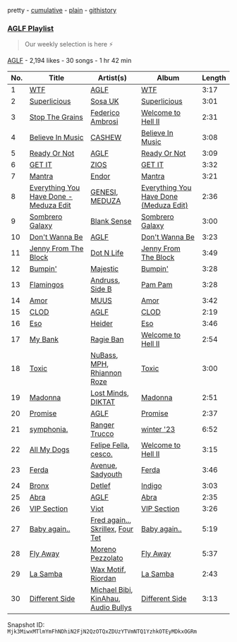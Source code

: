 pretty - [cumulative](/playlists/cumulative/3g2x83PnE4udquzQctBOSF.md) - [plain](/playlists/plain/3g2x83PnE4udquzQctBOSF) - [githistory](https://github.githistory.xyz/mackorone/spotify-playlist-archive/blob/main/playlists/plain/3g2x83PnE4udquzQctBOSF)

### [AGLF Playlist](https://open.spotify.com/playlist/3g2x83PnE4udquzQctBOSF)

> Our weekly selection is here ⚡️

[AGLF](https://open.spotify.com/user/due850omgu70ns7dyg7n7jf12) - 2,194 likes - 30 songs - 1 hr 42 min

| No. | Title | Artist(s) | Album | Length |
|---|---|---|---|---|
| 1 | [WTF](https://open.spotify.com/track/0G7OcyJxRWmuHr9z5LQLNf) | [AGLF](https://open.spotify.com/artist/6xGwO3Ev8tb2hk8J5N9OdG) | [WTF](https://open.spotify.com/album/4QLYHHjBdOQw0sBE9ZHBtR) | 3:17 |
| 2 | [Superlicious](https://open.spotify.com/track/6YtsfLBQpR23z1GN3IC6Tm) | [Sosa UK](https://open.spotify.com/artist/3JlN0MeWVJq0vjvsvWCRZ5) | [Superlicious](https://open.spotify.com/album/6JH3t6xNDVN7DY5t15KOAs) | 3:01 |
| 3 | [Stop The Grains](https://open.spotify.com/track/6AoSReioPk372vr9EDshOn) | [Federico Ambrosi](https://open.spotify.com/artist/5Q9fyaoh5FFG2EtEJtsHK1) | [Welcome to Hell II](https://open.spotify.com/album/3CTcKWxnFO7AZtadH6rofz) | 2:31 |
| 4 | [Believe In Music](https://open.spotify.com/track/3xZcJMwrpm65gGTfA3ngL1) | [CASHEW](https://open.spotify.com/artist/15ouNMI0IA7d45Tez6JbRw) | [Believe In Music](https://open.spotify.com/album/0Ylixg5nZtbN9HCeRdxb3n) | 3:08 |
| 5 | [Ready Or Not](https://open.spotify.com/track/4n9RHYdYcIofn5C5j1gpz0) | [AGLF](https://open.spotify.com/artist/6xGwO3Ev8tb2hk8J5N9OdG) | [Ready Or Not](https://open.spotify.com/album/4Vmlwmg6QKl3FYqeFZkfM7) | 3:09 |
| 6 | [GET IT](https://open.spotify.com/track/1iE60Ny9k6vGmPRF7iKoUr) | [ZIOS](https://open.spotify.com/artist/1HFgOhnb76kDSv4U6SqLHX) | [GET IT](https://open.spotify.com/album/0hA8jrWzuihDqEm7DZtZEK) | 3:32 |
| 7 | [Mantra](https://open.spotify.com/track/6m2GHTkdEcvC4fIgRfanUR) | [Endor](https://open.spotify.com/artist/6F3vLfyutkUhpM50G84eMt) | [Mantra](https://open.spotify.com/album/31MajCztXKcijDcKi9fSGe) | 3:21 |
| 8 | [Everything You Have Done \- Meduza Edit](https://open.spotify.com/track/5ooCfBqZyTB5CTdu1x7S77) | [GENESI](https://open.spotify.com/artist/4OG9hOPsfAEziKvOJj2SG7), [MEDUZA](https://open.spotify.com/artist/0xRXCcSX89eobfrshSVdyu) | [Everything You Have Done \(Meduza Edit\)](https://open.spotify.com/album/6MHJBq2F6942ToNXteGQTe) | 2:36 |
| 9 | [Sombrero Galaxy](https://open.spotify.com/track/1oQoDktIuJITi7TQXpJ5Jx) | [Blank Sense](https://open.spotify.com/artist/1mNaFNd040ikmEIjqfuYpw) | [Sombrero Galaxy](https://open.spotify.com/album/6hnHiX4yrDKeO65xn0vr9L) | 3:00 |
| 10 | [Don't Wanna Be](https://open.spotify.com/track/2btIgqM1ddLW5hZBaZJw0W) | [AGLF](https://open.spotify.com/artist/6xGwO3Ev8tb2hk8J5N9OdG) | [Don't Wanna Be](https://open.spotify.com/album/6BFJ3bHMNMVxLxYmvi3mwh) | 3:23 |
| 11 | [Jenny From The Block](https://open.spotify.com/track/3eHD5n37Rw3n6sxE9AJZCf) | [Dot N Life](https://open.spotify.com/artist/38aKknRSzI7luo0LJWDwDS) | [Jenny From The Block](https://open.spotify.com/album/62MGYRNMNdura41YeBrwDP) | 3:49 |
| 12 | [Bumpin'](https://open.spotify.com/track/3mNNfmxCOsLHv74CoIzMDl) | [Majestic](https://open.spotify.com/artist/6QMABvTzixnxzsLYyhqRxI) | [Bumpin'](https://open.spotify.com/album/4sESCe1Q8O2NxP9S2TnGEv) | 3:28 |
| 13 | [Flamingos](https://open.spotify.com/track/0lAQ4hpL4wS7EdgXYd3I2w) | [Andruss](https://open.spotify.com/artist/6HZwb7Zbnvfo8u1sst4QrI), [Side B](https://open.spotify.com/artist/3hm9D6w73Erm43Ym0gtmjR) | [Pam Pam](https://open.spotify.com/album/1cdc1XeYkT0YTEYHsh97SU) | 3:28 |
| 14 | [Amor](https://open.spotify.com/track/2pqBgFAxdgVXcmtG16SB5O) | [MUUS](https://open.spotify.com/artist/3wkqbqrDYzltNpxWK6sgsH) | [Amor](https://open.spotify.com/album/4JzfgP4l8bmmUG0hfoZIpd) | 3:42 |
| 15 | [CLOD](https://open.spotify.com/track/0TWVLP8GandBcmFzuHD4iv) | [AGLF](https://open.spotify.com/artist/6xGwO3Ev8tb2hk8J5N9OdG) | [CLOD](https://open.spotify.com/album/0kVpJtY2EYon2C3IMAXwwU) | 2:19 |
| 16 | [Eso](https://open.spotify.com/track/0whtZ1FZFRkwO8bW13gv2T) | [Heider](https://open.spotify.com/artist/0ntlfibisyrRnv8MFRHdti) | [Eso](https://open.spotify.com/album/6dVepLKGxmtQiVKSrculQE) | 3:46 |
| 17 | [My Bank](https://open.spotify.com/track/3SnzEIFjDfjTSN60Ebkv0q) | [Ragie Ban](https://open.spotify.com/artist/7lz52Oe1rAo5DwfSRwFsQL) | [Welcome to Hell II](https://open.spotify.com/album/3CTcKWxnFO7AZtadH6rofz) | 2:54 |
| 18 | [Toxic](https://open.spotify.com/track/34UqmMwF7IEGAm9qLo0Loc) | [NuBass](https://open.spotify.com/artist/5Nd61ppMOQbbtF1HV13kBO), [MPH](https://open.spotify.com/artist/62SCu33InHVq97VaWw3eof), [Rhiannon Roze](https://open.spotify.com/artist/3epScA5vlvqzr2AfI7JJ2f) | [Toxic](https://open.spotify.com/album/27LkHeHrRMtJRYZvgPvlmP) | 3:00 |
| 19 | [Madonna](https://open.spotify.com/track/2eNyIYoHZRUeEl5p5PKdOC) | [Lost Minds](https://open.spotify.com/artist/14z02tRm4yTs0cJfmrHfnr), [DIKTAT](https://open.spotify.com/artist/4OUqbwZjd0nfoQuCl7FfbI) | [Madonna](https://open.spotify.com/album/6Cw0ea9TmmMKnsT9aHjnIH) | 2:51 |
| 20 | [Promise](https://open.spotify.com/track/6bUZWGb0T87wJ2ZPyz0UfC) | [AGLF](https://open.spotify.com/artist/6xGwO3Ev8tb2hk8J5N9OdG) | [Promise](https://open.spotify.com/album/5WUts3vG3zcXW0KqK2KnGK) | 2:37 |
| 21 | [symphonia.](https://open.spotify.com/track/0FSdefPsdTZgxFM5Rvwqnu) | [Ranger Trucco](https://open.spotify.com/artist/36N80lh8tNu7XedcW55NC3) | [winter '23](https://open.spotify.com/album/3g5iPkooVkFQTYPwRa1iyy) | 6:52 |
| 22 | [All My Dogs](https://open.spotify.com/track/6VBvc1SHws6dNgVHNYRsVu) | [Felipe Fella](https://open.spotify.com/artist/4fINHdoufNssJ32yLC3NsK), [cesco.](https://open.spotify.com/artist/1KVp24r2N0WPNNa7HSh0OG) | [Welcome to Hell II](https://open.spotify.com/album/3CTcKWxnFO7AZtadH6rofz) | 3:15 |
| 23 | [Ferda](https://open.spotify.com/track/4OmDuXbT6ik5kHvzuKAAEw) | [Avenue](https://open.spotify.com/artist/593tl1pc0kps0wJkyn08O3), [Sadyouth](https://open.spotify.com/artist/5LGSEONWZJAypWMrt0yDnx) | [Ferda](https://open.spotify.com/album/6F1ehz6wqX9Cxrg3jidwtW) | 3:46 |
| 24 | [Bronx](https://open.spotify.com/track/5oWXxAqoHGY96OnwzmdHdH) | [Detlef](https://open.spotify.com/artist/5lZ8HC92jRDlyeq0vSxGeI) | [Indigo](https://open.spotify.com/album/5BFu1tFCVsVvTn6gvU3WRo) | 3:03 |
| 25 | [Abra](https://open.spotify.com/track/4DB4uMofaOI0tejIe26XGI) | [AGLF](https://open.spotify.com/artist/6xGwO3Ev8tb2hk8J5N9OdG) | [Abra](https://open.spotify.com/album/73QJDc0XOLeUvA0ZbpoaHH) | 2:35 |
| 26 | [VIP Section](https://open.spotify.com/track/2fRPAxlfizmSKUwfGZZjNk) | [Viot](https://open.spotify.com/artist/7fld8KFMgCmJlsVOJ1oo4M) | [VIP Section](https://open.spotify.com/album/0T0imnIgVVMxIMJnAvJk5f) | 3:26 |
| 27 | [Baby again..](https://open.spotify.com/track/4zlbKky2yA657Sk5rekZoR) | [Fred again..](https://open.spotify.com/artist/4oLeXFyACqeem2VImYeBFe), [Skrillex](https://open.spotify.com/artist/5he5w2lnU9x7JFhnwcekXX), [Four Tet](https://open.spotify.com/artist/7Eu1txygG6nJttLHbZdQOh) | [Baby again..](https://open.spotify.com/album/7J7redEXgOUEsUBXukhkUF) | 5:19 |
| 28 | [Fly Away](https://open.spotify.com/track/6VF8DFuo2NVsoBKaqt5Nlw) | [Moreno Pezzolato](https://open.spotify.com/artist/4T7wlRMvx47eHo5z78A5tQ) | [Fly Away](https://open.spotify.com/album/0Tc1tg1w34KqvGfbydJFPu) | 5:37 |
| 29 | [La Samba](https://open.spotify.com/track/6N8VWb3F4GPP3pwj1jaDNU) | [Wax Motif](https://open.spotify.com/artist/7zm3aSdmGiOkTt0aZFSO8R), [Riordan](https://open.spotify.com/artist/68rU1sdZ0HjxjEC5YnSmao) | [La Samba](https://open.spotify.com/album/2JurI8lOhpvZZQFwrNu4rH) | 2:43 |
| 30 | [Different Side](https://open.spotify.com/track/76Lq3l4TEzt2javAjXezAr) | [Michael Bibi](https://open.spotify.com/artist/4cvdQRyHmkSQSakUrW2oxv), [KinAhau](https://open.spotify.com/artist/3C7Tv0IqIGLjA9rpVaeHRB), [Audio Bullys](https://open.spotify.com/artist/5kwHgbzNHq1iHkUSrAmjjQ) | [Different Side](https://open.spotify.com/album/5MvoxzRfTWDYjNF98qRezc) | 3:13 |

Snapshot ID: `Mjk3MiwxMTlmYmFhNDhiN2FjN2QzOTQxZDUzYTVmNTQ1YzhkOTEyMDkxOGRm`
